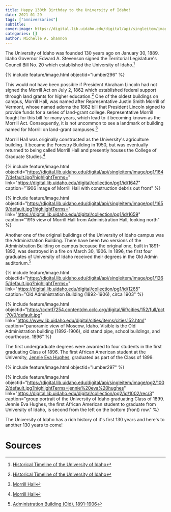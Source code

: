 ```yaml
---
title: Happy 130th Birthday to the University of Idaho!
date: 2021-01-29
tags: ["anniversaries"]
subtitle: 
cover-image: https://digital.lib.uidaho.edu/digital/api/singleitem/image/pg1/1231/default.jpg?highlightTerms=
categories: []
author: Michelle A. Shannon
---
```


The University of Idaho was founded 130 years ago on January 30, 1889. Idaho Governor Edward A. Stevenson signed the Territorial Legislature's Council Bill No. 20 which established the University of Idaho.[^1]

{% include feature/image.html objectid="lumber296" %}

This would not have been possible if President Abraham Lincoln had not signed the Morrill Act on July 2, 1862 which established federal support through land grants for higher education.[^2] One of the oldest buildings on campus, Morrill Hall, was named after Representative Justin Smith Morrill of Vermont, whose named adorns the 1862 bill that President Lincoln signed to provide funds for a series of land-grant college. Representative Morrill fought for this bill for many years, which lead to it becoming known as the Morrill Act. Consequently, it is not uncommon to see a landmark or building named for Morrill on land-grant campuses.[^3]

Morrill Hall was originally constructed as the University's agriculture building. It became the Forestry Building in 1950, but was eventually returned to being called Morrill Hall and presently houses the College of Graduate Studies.[^4]

{% include feature/image.html objectid="https://digital.lib.uidaho.edu/digital/api/singleitem/image/pg1/1647/default.jpg?highlightTerms=" link="https://digital.lib.uidaho.edu/digital/collection/pg1/id/1647" caption="1906 image of Morrill Hall with construction debris out front" %}

{% include feature/image.html objectid="https://digital.lib.uidaho.edu/digital/api/singleitem/image/pg1/1659/default.jpg?highlightTerms=" link="https://digital.lib.uidaho.edu/digital/collection/pg1/id/1659" caption="1915 view of Morrill Hall from Administration Hall, looking north" %}

Another one of the original buildings of the University of Idaho campus was the Administration Building. There have been two versions of the Administration Building on campus because the original one, built in 1891-1892, was destroyed in a fire on March 30, 1906. In 1896, the first four graduates of University of Idaho received their degrees in the Old Admin auditorium.[^5]

{% include feature/image.html objectid="https://digital.lib.uidaho.edu/digital/api/singleitem/image/pg1/1265/default.jpg?highlightTerms=" link="https://digital.lib.uidaho.edu/digital/collection/pg1/id/1265" caption="Old Administration Building (1892-1906), circa 1903" %}

{% include feature/image.html objectid="https://cdm17254.contentdm.oclc.org/digital/iiif/cities/152/full/pct:70/0/default.jpg" link="https://www.lib.uidaho.edu/digital/cities/items/cities152.html" caption="panoramic view of Moscow, Idaho. Visible is the Old Administration building (1892-1906), old stand pipe, school buildings, and courthouse. 1896" %}

The first undergraduate degrees were awarded to four students in the first graduating Class of 1896. The first African American student at the University, [Jennie Eva Hughes](https://harvester.lib.uidaho.edu/posts/2020/02/02/black-history-month-jennie-eva-hughes.html), graduated as part of the Class of 1899. 

{% include feature/image.html objectid="lumber297" %}

{% include feature/image.html objectid="https://digital.lib.uidaho.edu/digital/api/singleitem/image/pg2/1002/default.jpg?highlightTerms=jennie%20eva%20hughes" link="https://digital.lib.uidaho.edu/digital/collection/pg2/id/1002/rec/3" caption="group portrait of the University of Idaho graduating Class of 1899. Jennie Eva Hughes, the first African American student to graduate from University of Idaho, is second from the left on the bottom (front) row." %}

The University of Idaho has a rich history of it's first 130 years and here's to another 130 years to come!

# Sources

[^1]: [Historical Timeline of the University of Idaho](https://www.lib.uidaho.edu/special-collections/uitimeline.html)

[^2]: [Historical Timeline of the University of Idaho](https://www.lib.uidaho.edu/special-collections/uitimeline.html)

[^3]: [Morrill Hall](https://www.lib.uidaho.edu/digital/campus/locations/MorrillHall.html#more)

[^4]: [Morrill Hall](https://www.lib.uidaho.edu/digital/campus/locations/MorrillHall.html#more)

[^5]: [Administration Building (Old), 1891-1906](https://www.lib.uidaho.edu/digital/campus/locations/AdministrationBuilding(Old).html#more)

[^6]: [unofficial Timeline of the University of Idaho](https://en.wikipedia.org/wiki/Timeline_of_the_University_of_Idaho)